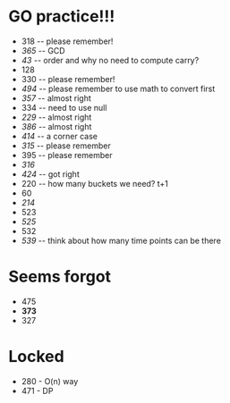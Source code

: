# GO practice!!!
+ 318 -- please remember!
+ *365* -- GCD
+ *43* -- order and why no need to compute carry?
+ 128
+ 330 -- please remember!
+ *494* -- please remember to use math to convert first
+ *357* -- almost right
+ 334 -- need to use null
+ *229* -- almost right
+ *386* -- almost right
+ *414* -- a corner case
+ *315* -- please remember
+ 395 -- please remember
+ *316*
+ *424* -- got right
+ 220 -- how many buckets we need? t+1
+ 60
+ *214*
+ 523
+ *525*
+ 532
+ *539* -- think about how many time points can be there

# Seems forgot
+ 475
+ **373**
+ 327

# Locked
+ 280 - O(n) way
+ 471 - DP